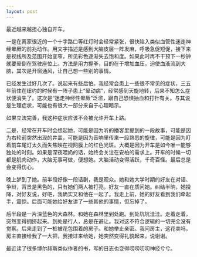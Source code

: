```yaml
---
layout: post
---
```


最近越来越担心独自开车。

一是在离家很近的一个十字路口等红灯时会经常紧张，很快陷入类似血管性迷走神经晕厥的前兆动作。用文字描述是感到大脑皮层一阵发麻，呼吸急促短促，接下来是视线所及范围开始变窄，所见彩色逐渐失去饱和度。如果此时再不干预下一秒钟就要晕倒在驾驶座位上。方法是用力握拳，目的在于增加血压，迫使血液流到大脑，其次是开窗通风，让自己想一些别的事情。

已经发生过好几次了。说起来有些后怕。我经常会患上一些很不常见的症状，三五年前住在纽约的时候有一阵子患上“晕动病”，经常感到天旋地转，后来不知怎么症状便消失了。这次是“迷走神经性晕厥”泛滥，跟自己恐惧抽血和打针有关。与其说是生理症状，可能也有很大一部分来自于心理暗示。

如果立法完善，我这种症状应该不会被允许开车上路。

二是，经常在开车时会想起她，可能是因为听的播客里提到的一段故事，可能是因为右轮前突然出现的井盖，可能是因为音响里传来一段熟悉的旋律，可能是因为盯着前车尾灯太久而失焦映在视网膜上的红色光斑。大概是因为开车是如今唯一能够独处的时刻。如果是深夜喂奶的话，始终会关注在安柏的需求上。开车的时候一切都是肌肉动作，大脑无事可做，便想她。大脑活动变得活跃，千奇百怪。最后总是会变得伤心。

晚上梦到了她。前半段好像一段话剧，我是观众。她和她大学时期的好友在对话、争辩，背景是黑色的，只有她们两人被打亮。好友一直在质问她。纠结半晌，她投降，对好友说，好吧，我确实又和他在一起了。我走上前，她的好友看到我们牵起手，震惊。后面可能她给好友讲了一些其他的事情，但忘掉了。

后半段是一片深蓝色的大森林。和她在森林里到处跑。到处坑坑洼洼。走着走着，突然变得拥挤起来。到处是行人，总是在避让。我对这不符合逻辑的一切完全没有觉察。后来走到了一桩被花包围着的房子。和她举止亲密。我问房主，这花卖吗，房主直接给我了一大把，我接过来给她，她突然变得礼貌起来，说谢谢。

最近读了很多博尔赫斯类似作者的书，写的日志也变得唠唠叨叨神经兮兮。